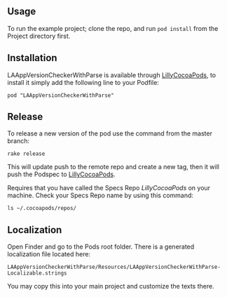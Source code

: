 ## Usage

To run the example project; clone the repo, and run `pod install` from the Project directory first.

## Installation

LAAppVersionCheckerWithParse is available through [LillyCocoaPods](https://bitbucket.org/lillyapps/lilly-cocoa-pods), to install
it simply add the following line to your Podfile:

    pod "LAAppVersionCheckerWithParse"

## Release

To release a new version of the pod use the command from the master branch:

    rake release
    
This will update push to the remote repo and create a new tag, then it will push the Podspec to [LillyCocoaPods](https://bitbucket.org/lillyapps/lilly-cocoa-pods). 

Requires that you have called the Specs Repo *LillyCocoaPods* on your machine. Check your Specs Repo name by using this command:

    ls ~/.cocoapods/repos/

## Localization

Open Finder and go to the Pods root folder. There is a generated localization file located here:

    LAAppVersionCheckerWithParse/Resources/LAAppVersionCheckerWithParse-Localizable.strings

You may copy this into your main project and customize the texts there.